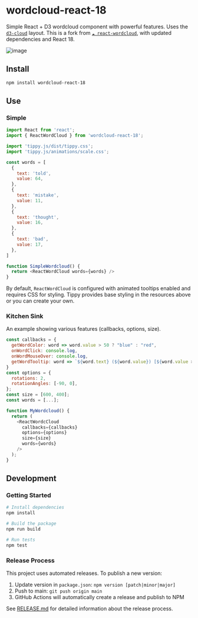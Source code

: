 # wordcloud-react-18

Simple React + D3 wordcloud component with powerful features. Uses the [`d3-cloud`](https://github.com/jasondavies/d3-cloud) layout.
This is a fork from [`☁️ react-wordcloud`](https://github.com/chrisrzhou/react-wordcloud), with updated dependencies and React 18.

![image](/public/wordcloud.png)

## Install

```sh
npm install wordcloud-react-18
```

## Use

### Simple

```js
import React from 'react';
import { ReactWordCloud } from 'wordcloud-react-18';

import 'tippy.js/dist/tippy.css';
import 'tippy.js/animations/scale.css';

const words = [
  {
    text: 'told',
    value: 64,
  },
  {
    text: 'mistake',
    value: 11,
  },
  {
    text: 'thought',
    value: 16,
  },
  {
    text: 'bad',
    value: 17,
  },
]

function SimpleWordcloud() {
  return <ReactWordCloud words={words} />
}
```

By default, `ReactWordCloud` is configured with animated tooltips enabled and requires CSS for styling. Tippy provides base styling in the resources above or you can create your own.

### Kitchen Sink

An example showing various features (callbacks, options, size).

```js
const callbacks = {
  getWordColor: word => word.value > 50 ? "blue" : "red",
  onWordClick: console.log,
  onWordMouseOver: console.log,
  getWordTooltip: word => `${word.text} (${word.value}) [${word.value > 50 ? "good" : "bad"}]`,
}
const options = {
  rotations: 2,
  rotationAngles: [-90, 0],
};
const size = [600, 400];
const words = [...];

function MyWordcloud() {
  return (
    <ReactWordcCloud
      callbacks={callbacks}
      options={options}
      size={size}
      words={words}
    />
  );
}
```

## Development

### Getting Started

```bash
# Install dependencies
npm install

# Build the package
npm run build

# Run tests
npm test
```

### Release Process

This project uses automated releases. To publish a new version:

1. Update version in `package.json`: `npm version [patch|minor|major]`
2. Push to main: `git push origin main`  
3. GitHub Actions will automatically create a release and publish to NPM

See [RELEASE.md](./RELEASE.md) for detailed information about the release process.
